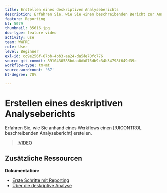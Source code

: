 ```yaml
---
title: Erstellen eines deskriptiven Analyseberichts
description: Erfahren Sie, wie Sie einen beschreibenden Bericht zur Analyse aus einem Workflow in Adobe Campaign Classic erstellen.
feature: Reporting
kt: 5079
thumbnail: 35616.jpg
doc-type: feature video
activity: use
team: WWFRE
role: User
level: Beginner
exl-id: cc9e256f-67bb-4bb3-aa24-da5de70fc776
source-git-commit: 8910430585bdaa0db076db9c34b34798f649d39c
workflow-type: tm+mt
source-wordcount: '67'
ht-degree: 70%

---
```


# Erstellen eines deskriptiven Analyseberichts

Erfahren Sie, wie Sie anhand eines Workflows einen [!UICONTROL beschreibenden Analysebericht] erstellen.

>[!VIDEO](https://video.tv.adobe.com/v/35616?quality=12)

## Zusätzliche Ressourcen

**Dokumentation:**

* [Erste Schritte mit Reporting](https://experienceleague.adobe.com/docs/campaign-classic/using/reporting/reporting-in-adobe-campaign/about-adobe-campaign-reporting-tools.html?lang=en)
* [Über die deskriptive Analyse](https://experienceleague.adobe.com/docs/campaign-classic/using/reporting/analyzing-populations/about-descriptive-analysis.html?lang=en)
